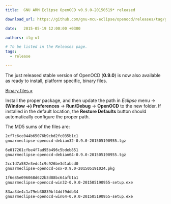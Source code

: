 ```yaml
---
title:  GNU ARM Eclipse OpenOCD v0.9.0-20150519* released

download_url: https://github.com/gnu-mcu-eclipse/openocd/releases/tag/gae-0.9.0-20150519

date:   2015-05-19 12:00:00 +0300

authors: ilg-ul

# To be listed in the Releases page.
tags:
  - release

---
```


The just released stable version of OpenOCD (**0.9.0**) is now also available as ready to install, platform specific, binary files.

<!-- truncate -->

<p><a href={frontMatter.download_url}>Binary files »</a></p>

Install the proper package, and then update the path in _Eclipse_ menu →  **(Window →) Preferences** → **Run/Debug** → **OpenOCD** to the new folder. If installed in the default location, the **Restore Defaults** button should automatically configure the proper path.

The MD5 sums of the files are:

```txt
2cf7c6cc044b65076b9cbd2fc035b1c1
gnuarmeclipse-openocd-debian32-0.9.0-201505190955.tgz

6e017261cfbe4f7ad95b496c5bdeb851
gnuarmeclipse-openocd-debian64-0.9.0-201505190955.tgz

2cc1d7a582e3edc1c9c926be3d1abcd0
gnuarmeclipse-openocd-osx-0.9.0-201505191024.pkg

1f6e85e096068d622b3d88bc64afb1a1
gnuarmeclipse-openocd-win32-0.9.0-201505190955-setup.exe

83aa34e4c1a79eb30839bf4ddf9ddb34
gnuarmeclipse-openocd-win64-0.9.0-201505190955-setup.exe
```
